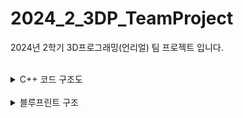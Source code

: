 # 2024_2_3DP_TeamProject
2024년 2학기 3D프로그래밍(언리얼) 팀 프로젝트 입니다.

<br>

<details><summary>C++ 코드 구조도</summary>

<br>
C++를 사용한 소스코드 폴더에 대한 다이어그램입니다.

블루프린트로 구현하기 복잡한 것들을 C++ 코드로 구현하였습니다.

![image](https://github.com/user-attachments/assets/6d03e68c-2179-4598-b54d-1c3815aae05c)

- [Character](https://github.com/lIo0O0oIl/2024_2_3DP_TeamProject/tree/main/NeapolitanHotel/Source/NeapolitanHotel/Character)
- [Game](https://github.com/lIo0O0oIl/2024_2_3DP_TeamProject/tree/main/NeapolitanHotel/Source/NeapolitanHotel/Game)
- [Gimmick](https://github.com/lIo0O0oIl/2024_2_3DP_TeamProject/tree/main/NeapolitanHotel/Source/NeapolitanHotel/Gimmick)
- [UI](https://github.com/lIo0O0oIl/2024_2_3DP_TeamProject/tree/main/NeapolitanHotel/Source/NeapolitanHotel/UI)

</details>

<br>

<details><summary>블루프린트 구조</summary>

<br>

CCTV 기능을 구현한 블루프린트입니다.

(블루프린트 사진)

<br>

설명서 들어서 보기에 대한 블루프린트입니다.

(블루프린트 사진)

<br>

각종 기믹에 대한 블루프린트입니다. (전화기 기믹, 문 기믹이 존재합니다.)

(블루프린트 사진)

</details>
